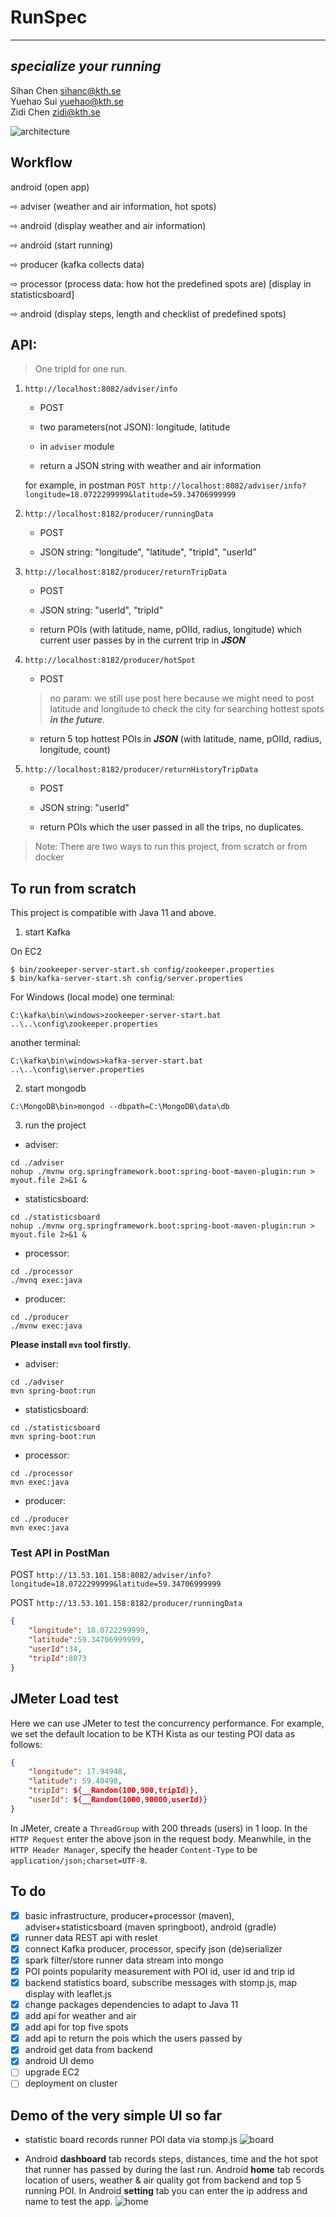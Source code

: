 # RunSpec

<!-- ![License](https://img.shields.io/badge/License-MIT-blue)
![platform](https://img.shields.io/badge/platform-android-green.svg)
![language](https://img.shields.io/badge/language-Java|Kotlin|Javascript|HTML|CSS-orange.svg) -->

-----

*specialize your running*
-----
Sihan Chen sihanc@kth.se  
Yuehao Sui yuehao@kth.se  
Zidi Chen zidi@kth.se

![architecture](doc/arch.png)



## Workflow

android (open app)

⇨ adviser (weather and air information, hot spots)

⇨ android (display weather and air information)

⇨ android (start running) 

⇨ producer (kafka collects data) 

⇨ processor (process data: how hot the predefined spots are) [display in statisticsboard] 

⇨ android (display steps, length and checklist of predefined spots)

## API:

> One tripId for one run.

1. `http://localhost:8082/adviser/info`

    - POST
    
    - two parameters(not JSON): longitude, latitude
    
    - in `adviser` module

    - return a JSON string with weather and air information

    for example, in postman
    `POST http://localhost:8082/adviser/info?longitude=18.0722299999&latitude=59.34706999999`

2. `http://localhost:8182/producer/runningData`
 
    - POST

    - JSON string: "longitude", "latitude", "tripId", "userId"

3. `http://localhost:8182/producer/returnTripData`

    - POST
    
    - JSON string: "userId", "tripId"
    
    - return POIs (with latitude, name, pOIId, radius, longitude) which current user passes by in the current trip in ***JSON***

4. `http://localhost:8182/producer/hotSpot`

    - POST

    > no param: we still use post here because we might need to post latitude and longitude to check the city for searching hottest spots ***in the future***.

    - return 5 top hottest POIs in ***JSON*** (with latitude, name, pOIId, radius, longitude, count)

5. `http://localhost:8182/producer/returnHistoryTripData`

    - POST

   - JSON string: "userId"

   - return POIs which the user passed in all the trips, no duplicates.

> Note: There are two ways to run this project, from scratch or from docker

## To run from scratch
This project is compatible with Java 11 and above.

1. start Kafka

On EC2
```
$ bin/zookeeper-server-start.sh config/zookeeper.properties
$ bin/kafka-server-start.sh config/server.properties

```

For Windows (local mode)
one terminal: 
```
C:\kafka\bin\windows>zookeeper-server-start.bat ..\..\config\zookeeper.properties
```

another terminal:
```
C:\kafka\bin\windows>kafka-server-start.bat ..\..\config\server.properties
```

2. start mongodb

```
C:\MongoDB\bin>mongod --dbpath=C:\MongoDB\data\db 
```

3. run the project

* adviser:
```shell
cd ./adviser
nohup ./mvnw org.springframework.boot:spring-boot-maven-plugin:run > myout.file 2>&1 &
```

* statisticsboard: 
```shell
cd ./statisticsboard
nohup ./mvnw org.springframework.boot:spring-boot-maven-plugin:run > myout.file 2>&1 &
```

* processor: 
```shell
cd ./processor
./mvnq exec:java
```

* producer: 
```shell
cd ./producer
./mvnw exec:java
```

<!-- ## To run from docker
1. Under the root folder RunSpec/

start the services

```
docker-compose up
```

shut down the services

```
docker-compose down
```


2. run the project -->

**Please install `mvn` tool firstly.**

* adviser:
```shell
cd ./adviser
mvn spring-boot:run
```

* statisticsboard:
```shell
cd ./statisticsboard
mvn spring-boot:run
```

* processor:
```shell
cd ./processor
mvn exec:java
```

* producer:
```shell
cd ./producer
mvn exec:java
```

### Test API in PostMan

POST `http://13.53.101.158:8082/adviser/info?longitude=18.0722299999&latitude=59.34706999999`

POST `http://13.53.101.158:8182/producer/runningData`

```json
{
    "longitude": 18.0722299999,
    "latitude":59.34706999999,
    "userId":34,
    "tripId":8073
}
```

## JMeter Load test
Here we can use JMeter to test the concurrency performance. For example, we set the default location to be KTH Kista as our testing POI data as follows:

```json
{
	"longitude": 17.94948, 
	"latitude": 59.40498, 
	"tripId": ${__Random(100,900,tripId)}, 
	"userId": ${__Random(1000,90000,userId)}
}

```

In JMeter, create a `ThreadGroup` with 200 threads (users) in 1 loop. In the `HTTP Request` enter the above json in the request body. Meanwhile, in the `HTTP Header Manager`, specify the header `Content-Type` to be `application/json;charset=UTF-8`.

## To do

- [x] basic infrastructure, producer+processor (maven), adviser+statisticsboard (maven springboot), android (gradle)
- [x] runner data REST api with reslet
- [x] connect Kafka producer, processor, specify json (de)serializer
- [x] spark filter/store runner data stream into mongo
- [x] POI points popularity measurement with POI id, user id and trip id
- [x] backend statistics board, subscribe messages with stomp.js, map display with leaflet.js
- [x] change packages dependencies to adapt to Java 11
- [x] add api for weather and air
- [x] add api for top five spots
- [x] add api to return the pois which the users passed by
- [x] android get data from backend
- [x] android UI demo
- [ ] upgrade EC2
- [ ] deployment on cluster
<!-- - [ ] user login
- [ ] running trace history
- [ ] history of spots that a user has passed by -->

## Demo of the very simple UI so far

* statistic board records runner POI data via stomp.js
![board](doc/board.PNG)

* Android **dashboard** tab records steps, distances, time and the hot spot that runner has passed by during the last run. Android **home** tab records location of users, weather & air quality got from backend and top 5 running POI. In Android **setting** tab you can enter the ip address and name to test the app.
![home](doc/android.PNG)

[comment]: <> (Our project is to create a running App which records and displays real-time runners' running data &#40;produced by the built-in sensor of a mobile phone&#41; on his/her mobile phone and and offer appropriate running advices based on the running data. The main technology stack involves but is not limitted to Android, Kafka, Spark, MongoDB. The implementation can be divided into three parts:)

[comment]: <> (## Running Data producer)

[comment]: <> (The sensor should track following `real-time` data on an Android phone or some intelligent wristband.)

[comment]: <> ( * userId)

[comment]: <> ( * longitude)

[comment]: <> ( * latitude)

[comment]: <> ( * altitude &#40;optional&#41;)

[comment]: <> ( * timestamp)

[comment]: <> ( * stepCount)

[comment]: <> ( * distance)

[comment]: <> ( * heartRate &#40;optional&#41;)
 
[comment]: <> (The above data should be sent to server and analyzed on the server and through some calculation, some advice will be feedback to the frondend clients.)

[comment]: <> (Considering the voluminous real-time messages produced from different runners. We plan to use **Kafka** as a message queue to keep the messages. In that case, the server can consume the message one by one and exert calculation on the data to offer reasonable advices to the runners. )


[comment]: <> (## Running Data processor)

[comment]: <> (During the calculation, we plan to use **Spark** as the distributed computing component because of its powerful processing capacity of streaming data.)

[comment]: <> (We will firstly judge whether it is appropriate to run. The initial idea is to get the air quality data from [API]&#40;https://aqicn.org/city/sweden/stockholm-lilla-essingen/&#41; with the latitude and longitude produced by the sensor. Then, we can research some papers and code the relationship between a healthy run and factors such as AQI &#40;air quality, PM2.5&#41;, humidity, temperature, heart rate. For example, if we find a user's region has serious air quality &#40;PM2.5 index > 100&#41;, then we will write in the advice that it is not suitable to run at that time as a feedback to the user. Also the server may calculate the speed and distance and return the result to frontend.)

[comment]: <> (We also use Spark to store the voluminous data into the MongoDB database &#40;Maybe Redis will be used to cache the data&#41;. From the database runners can extract the running history &#40;optional&#41;. Of course a login function must be provided to differentiate between different users.)



[comment]: <> (## Android Dashboard)

[comment]: <> (An android App will be created to read the data from the sensor in the mobile phone and give the user a operating interface and also display the feedback. When the user wants to start running, he/she may first click a query button and it will send the runner's data to the backend to process and give feedback to the runner that whether it is appropriate to run based on the weather of current location. After the user start to run, for every 10 seconds &#40;may be adjusted in real development&#41;, the user data will be sent to the backend and processed and the feedback will show the speed and the total distance that the user has runned. When the user end running, he can choose to store or delete this trip data in the database.)





 
